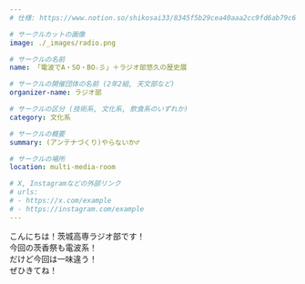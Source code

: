 ```yaml
---
# 仕様: https://www.notion.so/shikosai33/8345f5b29cea40aaa2cc9fd6ab79c6a6?pvs=4#5438a1577b604f39a67658a72f2283b8

# サークルカットの画像
image: ./_images/radio.png

# サークルの名前
name: 「電波でA・SO・BO☆彡」＋ラジオ部悠久の歴史展

# サークルの開催団体の名前 (2年2組, 天文部など)
organizer-name: ラジオ部

# サークルの区分 (技術系, 文化系, 飲食系のいずれか)
category: 文化系

# サークルの概要
summary: (アンテナづくり)やらないか♂

# サークルの場所
location: multi-media-room

# X, Instagramなどの外部リンク
# urls:
# - https://x.com/example
# - https://instagram.com/example
---
```

<p class="text-base font-Dela text-mauve-11">
こんにちは！茨城高専ラジオ部です！<br>
今回の茨香祭も電波系！<br>
だけど今回は一味違う！<br>
ぜひきてね！
</p>
